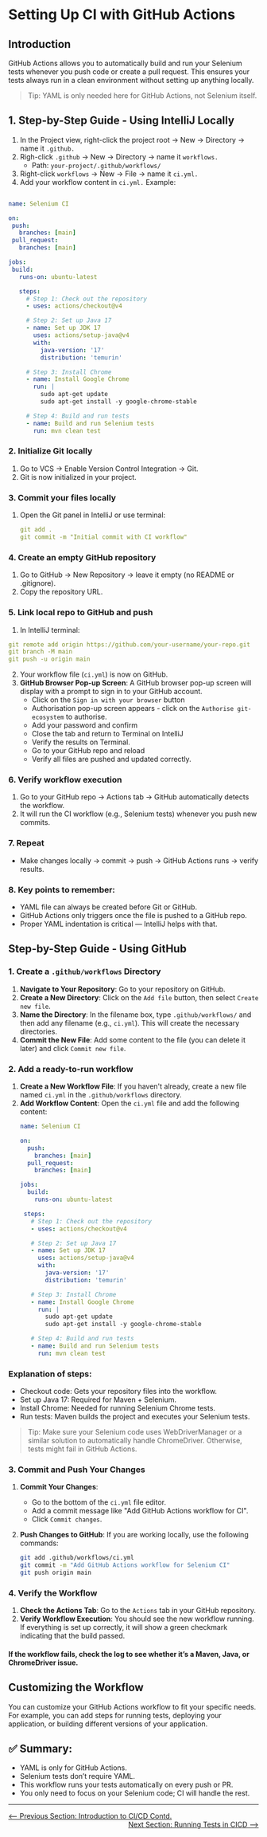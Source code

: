# Setting Up CI with GitHub Actions

## Introduction

GitHub Actions allows you to automatically build and run your Selenium tests whenever you push code or create a pull request. This ensures your tests always run in a clean environment without setting up anything locally.

> Tip: YAML is only needed here for GitHub Actions, not Selenium itself.

## 1. Step-by-Step Guide - Using IntelliJ Locally
1. In the Project view, right-click the project root → New → Directory → name it `.github.`
2. Righ-click `.github` → New → Directory → name it `workflows.`
   - Path: `your-project/.github/workflows/`
3. Right-click `workflows` → New → File → name it `ci.yml.`
4. Add your workflow content in `ci.yml.` Example:
 ```yaml

name: Selenium CI

on:
  push:
    branches: [main]
  pull_request:
    branches: [main]

jobs:
  build:
    runs-on: ubuntu-latest

    steps:
      # Step 1: Check out the repository
      - uses: actions/checkout@v4

      # Step 2: Set up Java 17
      - name: Set up JDK 17
        uses: actions/setup-java@v4
        with:
          java-version: '17'
          distribution: 'temurin'

      # Step 3: Install Chrome
      - name: Install Google Chrome
        run: |
          sudo apt-get update
          sudo apt-get install -y google-chrome-stable

      # Step 4: Build and run tests
      - name: Build and run Selenium tests
        run: mvn clean test


   ```
### 2. Initialize Git locally

1. Go to VCS → Enable Version Control Integration → Git.
2. Git is now initialized in your project.

### 3. Commit your files locally

1. Open the Git panel in IntelliJ or use terminal:
   ```yaml
   git add .
   git commit -m "Initial commit with CI workflow"

   ```
### 4. Create an empty GitHub repository

1. Go to GitHub → New Repository → leave it empty (no README or .gitignore).
2. Copy the repository URL.

### 5. Link local repo to GitHub and push

1. In IntelliJ terminal:
```yaml
git remote add origin https://github.com/your-username/your-repo.git
git branch -M main
git push -u origin main

```
2. Your workflow file (`ci.yml`) is now on GitHub.
3. **GitHub Browser Pop-up Screen**: A GitHub browser pop-up screen will display with a prompt to sign in to your GitHub account.
   - Click on the `Sign in with your browser`  button
   - Authorisation pop-up screen appears - click on the `Authorise git-ecosystem` to authorise.
   - Add your password and confirm
   - Close the tab and return to Terminal on IntelliJ
   - Verify the results on Terminal.
   - Go to your GitHub repo and reload
   - Verify all files are pushed and updated correctly.

### 6. Verify workflow execution

1. Go to your GitHub repo → Actions tab → GitHub automatically detects the workflow.
2. It will run the CI workflow (e.g., Selenium tests) whenever you push new commits.

### 7. Repeat
- Make changes locally → commit → push → GitHub Actions runs → verify results.

 ### 8. Key points to remember:

- YAML file can always be created before Git or GitHub.
- GitHub Actions only triggers once the file is pushed to a GitHub repo.
- Proper YAML indentation is critical — IntelliJ helps with that.

## Step-by-Step Guide - Using GitHub

### 1. Create a `.github/workflows` Directory

1. **Navigate to Your Repository**: Go to your repository on GitHub.
2. **Create a New Directory**: Click on the `Add file` button, then select `Create new file`.
3. **Name the Directory**: In the filename box, type `.github/workflows/` and then add any filename (e.g., `ci.yml`). This will create the necessary directories.
4. **Commit the New File**: Add some content to the file (you can delete it later) and click `Commit new file`.

### 2. Add a ready-to-run workflow

1. **Create a New Workflow File**: If you haven't already, create a new file named `ci.yml` in the `.github/workflows` directory.
2. **Add Workflow Content**: Open the `ci.yml` file and add the following content:
   ```yaml
   name: Selenium CI

   on:
     push:
       branches: [main]
     pull_request:
       branches: [main]

   jobs:
     build:
       runs-on: ubuntu-latest

    steps:
      # Step 1: Check out the repository
      - uses: actions/checkout@v4

      # Step 2: Set up Java 17
      - name: Set up JDK 17
        uses: actions/setup-java@v4
        with:
          java-version: '17'
          distribution: 'temurin'

      # Step 3: Install Chrome
      - name: Install Google Chrome
        run: |
          sudo apt-get update
          sudo apt-get install -y google-chrome-stable

      # Step 4: Build and run tests
      - name: Build and run Selenium tests
        run: mvn clean test

   ```

### Explanation of steps:

- Checkout code: Gets your repository files into the workflow.
- Set up Java 17: Required for Maven + Selenium.
- Install Chrome: Needed for running Selenium Chrome tests.
- Run tests: Maven builds the project and executes your Selenium tests.
> Tip: Make sure your Selenium code uses WebDriverManager or a similar solution to automatically handle ChromeDriver. Otherwise, tests might fail in GitHub Actions.

### 3. Commit and Push Your Changes

1. **Commit Your Changes**: 
   - Go to the bottom of the `ci.yml` file editor.
   - Add a commit message like "Add GitHub Actions workflow for CI".
   - Click `Commit changes`.

2. **Push Changes to GitHub**: If you are working locally, use the following commands:
   ```sh
   git add .github/workflows/ci.yml
   git commit -m "Add GitHub Actions workflow for Selenium CI"
   git push origin main

   ```

### 4. Verify the Workflow

1. **Check the Actions Tab**: Go to the `Actions` tab in your GitHub repository.
2. **Verify Workflow Execution**: You should see the new workflow running. If everything is set up correctly, it will show a green checkmark indicating that the build passed.
#### If the workflow fails, check the log to see whether it’s a Maven, Java, or ChromeDriver issue.

## Customizing the Workflow

You can customize your GitHub Actions workflow to fit your specific needs. For example, you can add steps for running tests, deploying your application, or building different versions of your application.

## ✅ Summary:

- YAML is only for GitHub Actions.
- Selenium tests don’t require YAML.
- This workflow runs your tests automatically on every push or PR.
- You only need to focus on your Selenium code; CI will handle the rest.

---

<div style="width: 100%">
<a href='introduction-to-ci-cd.md'><-- Previous Section: Introduction to CI/CD Contd.</a>
<div align="right"><a href='running-tests-in-CICD.md'> Next Section: Running Tests in CICD --></a></div>
</div>
